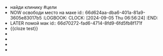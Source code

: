 - найди клинику #цели
- NOW освободи место на маке
  id:: 66d624aa-dba6-401a-81a9-3605e83017b5
  :LOGBOOK:
  CLOCK: [2024-09-05 Thu 06:56:24]
  :END:
- LATER помой мак
  id:: 66d70272-fad6-4714-8fd9-6fd5fb8f171f
- {{cloze test}}
-
-
-
-